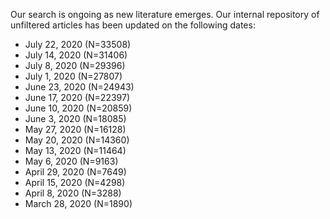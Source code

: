 Our search is ongoing as new literature emerges. Our internal repository of unfiltered articles has been updated on the following dates:

- July 22, 2020 (N=33508)
- July 14, 2020 (N=31406)
- July 8, 2020 (N=29396)
- July 1, 2020 (N=27807)
- June 23, 2020 (N=24943)
- June 17, 2020 (N=22397)
- June 10, 2020 (N=20859)
- June 3, 2020 (N=18085)
- May 27, 2020 (N=16128)
- May 20, 2020 (N=14360)
- May 13, 2020 (N=11464)
- May 6, 2020 (N=9163)
- April 29, 2020 (N=7649)
- April 15, 2020 (N=4298)
- April 8, 2020 (N=3288)
- March 28, 2020 (N=1890)
